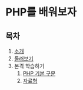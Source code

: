 # PHP를 배워보자

## 목차

1. [소개](docs/intro.md "소개")
2. [둘러보기](docs/tutrial/tutrial.md "둘러보기")
3. 본격 학습하기
   1. [PHP 기본 구문](docs/basic/syntex/basic.md "PHP 기본 구문")
   2. [자료형](docs/types/types.md "자료형")
   